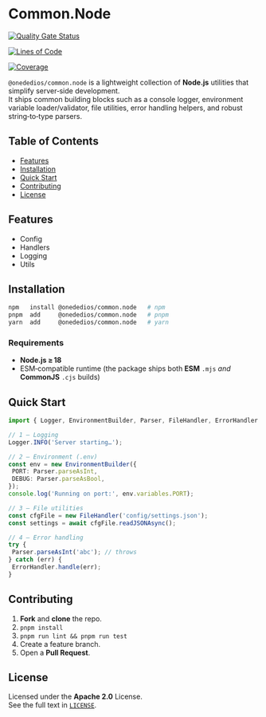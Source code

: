 # Common.Node

[![Quality Gate Status](https://sonarcloud.io/api/project_badges/measure?project=Onededios_Common.Node&metric=alert_status)](https://sonarcloud.io/summary/new_code?id=Onededios_Common.Node)

[![Lines of Code](https://sonarcloud.io/api/project_badges/measure?project=Onededios_Common.Node&metric=ncloc)](https://sonarcloud.io/summary/new_code?id=Onededios_Common.Node)

[![Coverage](https://sonarcloud.io/api/project_badges/measure?project=Onededios_Common.Node&metric=coverage)](https://sonarcloud.io/summary/new_code?id=Onededios_Common.Node)

`@onededios/common.node` is a lightweight collection of **Node.js** utilities that simplify server‑side development.  
It ships common building blocks such as a console logger, environment variable loader/validator, file utilities, error handling helpers, and robust string‑to‑type parsers.

## Table of Contents

- [Features](#features)
- [Installation](#installation)
- [Quick Start](#quick-start)
- [Contributing](#contributing)
- [License](#license)

## Features

- Config
- Handlers
- Logging
- Utils

## Installation

```bash
npm   install @onededios/common.node   # npm
pnpm  add     @onededios/common.node   # pnpm
yarn  add     @onededios/common.node   # yarn
```

### Requirements

- **Node.js ≥ 18**
- ESM‑compatible runtime (the package ships both **ESM** `.mjs` _and_ **CommonJS** `.cjs` builds)

## Quick Start

```ts
import { Logger, EnvironmentBuilder, Parser, FileHandler, ErrorHandler } from '@onededios/common.node';

// 1 – Logging
Logger.INFO('Server starting…');

// 2 – Environment (.env)
const env = new EnvironmentBuilder({
 PORT: Parser.parseAsInt,
 DEBUG: Parser.parseAsBool,
});
console.log('Running on port:', env.variables.PORT);

// 3 – File utilities
const cfgFile = new FileHandler('config/settings.json');
const settings = await cfgFile.readJSONAsync();

// 4 – Error handling
try {
 Parser.parseAsInt('abc'); // throws
} catch (err) {
 ErrorHandler.handle(err);
}
```

## Contributing

1. **Fork** and **clone** the repo.
2. `pnpm install`
3. `pnpm run lint && pnpm run test`
4. Create a feature branch.
5. Open a **Pull Request**.

## License

Licensed under the **Apache 2.0** License.  
See the full text in [`LICENSE`](./LICENSE).
